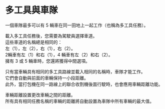# 多工具與車隊

  
一個車隊最多可以有 5 輛車在同一田地上一起工作（也稱為多工具任務）。   

  
載入多工具任務後，您需要為駕駛員選擇車道。   
這些車道的名稱總是相同的：   
左（1），左（2），右（1），右（2）。   
 2輛車有左（1）和右（1），4 輛車有左（2）和右（2）。   
擁有 3 或 5 輛車時，您還將獲得中間選項。   

  
只有當車輛具有相同的多工具路線並載入相同的名稱時，車隊才能工作。   
它們會自動與前面的車輛保持一小段距離。   
此外，當打包機在同一路線上的聯合收割機後面行駛時，也會應用車輛距離功能。  

  
車輛距離設置更改車輛之間的距離。  
所有具有相同任務名稱的車輛的距離將自動設置為車隊中所有車輛的最大值。   

